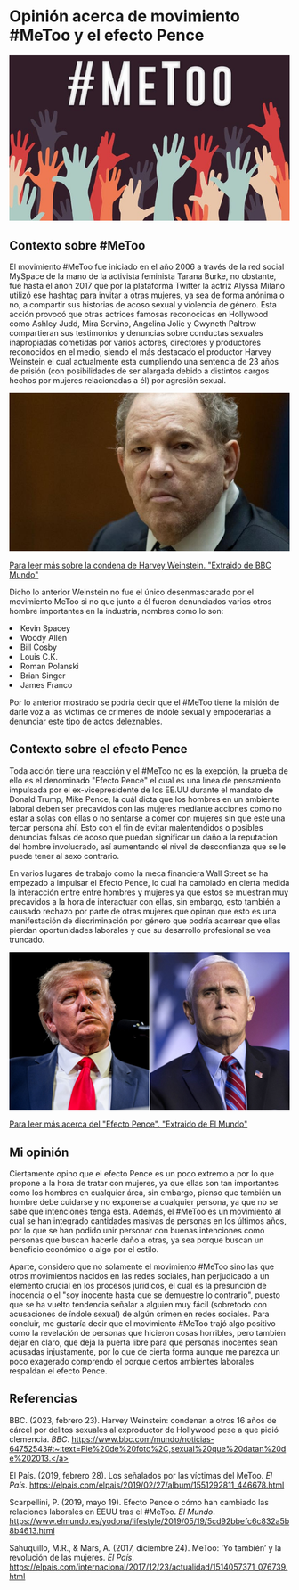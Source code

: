 <h1>Opinión acerca de movimiento #MeToo y el efecto Pence</h1>

<img src="imagen_metoo.jpg">

<h2>Contexto sobre #MeToo </h2>
<p> El movimiento #MeToo fue iniciado en el año 2006 a través de la red social MySpace de la mano de la activista feminista Tarana Burke, no obstante, fue hasta el añon 2017 que por la plataforma Twitter la actriz Alyssa Milano utilizó ese hashtag para invitar a otras mujeres, ya sea de forma anónima o no, a compartir sus historias de acoso sexual y violencia de género. Esta acción provocó que otras actrices famosas reconocidas en Hollywood como Ashley Judd, Mira Sorvino, Angelina Jolie y Gwyneth Paltrow compartieran sus testimonios y denuncias sobre conductas sexuales inapropiadas cometidas por varios actores, directores y productores reconocidos en el medio, siendo el más destacado el productor Harvey Weinstein el cual actualmente esta cumpliendo una sentencia de 23 años de prisión (con posibilidades de ser alargada debido a distintos cargos hechos por mujeres relacionadas a él) por agresión sexual. </p>

<img src="Harvey.jpg">


<a href="https://www.bbc.com/mundo/noticias-64752543#:~:text=Pie%20de%20foto%2C,sexual%20que%20datan%20de%202013.">Para leer más sobre la condena de Harvey Weinstein. "Extraido de BBC Mundo" </a>

<p>Dicho lo anterior Weinstein no fue el único desenmascarado por el movimiento MeToo si no que junto a él fueron denunciados varios otros hombre importantes en la industria, nombres como lo son: </p>


<li>Kevin Spacey</li> 
<li>Woody Allen</li>
<li>Bill Cosby</li>
<li> Louis C.K. </li>
<li> Roman Polanski </li>
<li> Brian Singer</li>
<li> James Franco</li>


<p> Por lo anterior mostrado se podria decir que el #MeToo tiene la misión de darle voz a las víctimas de crimenes de índole sexual y empoderarlas a denunciar este tipo de actos deleznables.</p>

<h2>Contexto sobre el efecto Pence</h2>
<p>Toda acción tiene una reacción y el #MeToo no es la exepción, la prueba de ello es el denominado "Efecto Pence" el cual es una línea de pensamiento impulsada por el ex-vicepresidente de los EE.UU durante el mandato de Donald Trump, Mike Pence, la cuál dicta que los hombres en un ambiente laboral deben ser precavidos con las mujeres mediante acciones como no estar a solas con ellas o no sentarse a comer con mujeres sin que este una tercar persona ahí. Esto con el fin de evitar malentendidos o posibles denuncias falsas de acoso que puedan significar un daño a la reputación del hombre involucrado, así aumentando el nivel de desconfianza que se le puede tener al sexo contrario.</p> 

<p>En varios lugares de trabajo como la meca financiera Wall Street se ha empezado a impulsar el Efecto Pence, lo cual ha cambiado en cierta medida la interacción entre entre hombres y mujeres ya que estos se muestran muy precavidos a la hora de interactuar con ellas, sin embargo, esto también a causado rechazo por parte de otras mujeres que opinan que esto es una manifestación de discriminación por género que podría acarrear que ellas pierdan oportunidades laborales y que su desarrollo profesional se vea truncado.</p>

<img src="Pence.jpg">


<a href=" https://www.elmundo.es/yodona/lifestyle/2019/05/19/5cd92bbefc6c832a5b8b4613.html">Para leer más acerca del "Efecto Pence". "Extraido de El Mundo" </a>

<h2>Mi opinión</h2>

<p>Ciertamente opino que el efecto Pence es un poco extremo a por lo que propone a la hora de tratar con mujeres, ya que ellas son tan importantes como los hombres en cualquier área, sin embargo, pienso que también un hombre debe cuidarse y no exponerse a cualquier persona, ya que no se sabe que intenciones tenga esta. Además, el #MeToo es un movimiento al cual se han integrado cantidades masivas de personas en los últimos años, por lo que se han podido unir personar con buenas intenciones como personas que buscan hacerle daño a otras, ya sea porque buscan un beneficio económico o algo por el estilo. </p>

<p>Aparte, considero que no solamente el movimiento #MeToo sino las que otros movimientos nacidos en las redes sociales, han perjudicado a un elemento crucial en los procesos jurídicos, el cual es la presunción de inocencia o el "soy inocente hasta que se demuestre lo contrario", puesto que se ha vuelto tendencia señalar a alguien muy fácil (sobretodo con acusaciones de índole sexual) de algún crimen en redes sociales. Para concluir, me gustaría decir que el movimiento #MeToo trajó algo positivo como la revelación de personas que hicieron cosas horribles, pero también dejar en claro, que deja la puerta libre para que personas inocentes sean acusadas injustamente, por lo que de cierta forma aunque me parezca un poco exagerado comprendo el porque ciertos ambientes laborales respaldan el efecto Pence.</p>


<h2>Referencias</h2>

<a>BBC. (2023, febrero 23). Harvey Weinstein: condenan a otros 16 años de cárcel por delitos sexuales al exproductor de Hollywood pese a que pidió clemencia. _BBC_. https://www.bbc.com/mundo/noticias-64752543#:~:text=Pie%20de%20foto%2C,sexual%20que%20datan%20de%202013.</a>

<a>El País. (2019, febrero 28). Los señalados por las víctimas del MeToo. _El País_. https://elpais.com/elpais/2019/02/27/album/1551292811_446678.html</a>

<a> Scarpellini, P. (2019, mayo 19). Efecto Pence o cómo han cambiado las relaciones laborales en EEUU tras el #MeToo. _El Mundo_. https://www.elmundo.es/yodona/lifestyle/2019/05/19/5cd92bbefc6c832a5b8b4613.html</a>

<a>Sahuquillo, M.R., & Mars, A. (2017, diciembre 24). MeToo: ‘Yo también’ y la revolución de las mujeres. _El País_. https://elpais.com/internacional/2017/12/23/actualidad/1514057371_076739.html</a> 

